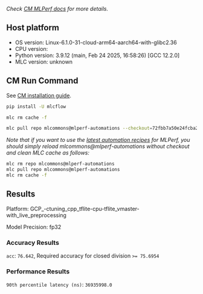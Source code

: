 *Check [CM MLPerf docs](https://docs.mlcommons.org/inference) for more details.*

## Host platform

* OS version: Linux-6.1.0-31-cloud-arm64-aarch64-with-glibc2.36
* CPU version: 
* Python version: 3.9.12 (main, Feb 24 2025, 16:58:26) 
[GCC 12.2.0]
* MLC version: unknown

## CM Run Command

See [CM installation guide](https://docs.mlcommons.org/inference/install/).

```bash
pip install -U mlcflow

mlc rm cache -f

mlc pull repo mlcommons@mlperf-automations --checkout=72fbb7a50e24fcba28a9b137aa06d62dc53928ec


```
*Note that if you want to use the [latest automation recipes](https://docs.mlcommons.org/inference) for MLPerf,
 you should simply reload mlcommons@mlperf-automations without checkout and clean MLC cache as follows:*

```bash
mlc rm repo mlcommons@mlperf-automations
mlc pull repo mlcommons@mlperf-automations
mlc rm cache -f

```

## Results

Platform: GCP_-ctuning_cpp_tflite-cpu-tflite_vmaster-with_live_preprocessing

Model Precision: fp32

### Accuracy Results 
`acc`: `76.642`, Required accuracy for closed division `>= 75.6954`

### Performance Results 
`90th percentile latency (ns)`: `36935998.0`
